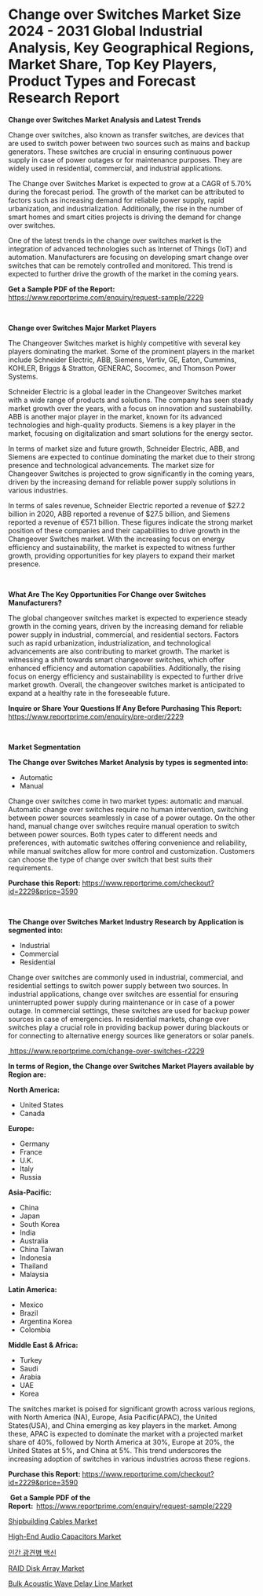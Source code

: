 <p><h1>Change over Switches Market Size 2024 - 2031 Global Industrial Analysis, Key Geographical Regions, Market Share, Top Key Players, Product Types and Forecast Research Report</h1></p><p><strong>Change over Switches Market Analysis and Latest Trends</strong></p>
<p><p>Change over switches, also known as transfer switches, are devices that are used to switch power between two sources such as mains and backup generators. These switches are crucial in ensuring continuous power supply in case of power outages or for maintenance purposes. They are widely used in residential, commercial, and industrial applications.</p><p>The Change over Switches Market is expected to grow at a CAGR of 5.70% during the forecast period. The growth of the market can be attributed to factors such as increasing demand for reliable power supply, rapid urbanization, and industrialization. Additionally, the rise in the number of smart homes and smart cities projects is driving the demand for change over switches.</p><p>One of the latest trends in the change over switches market is the integration of advanced technologies such as Internet of Things (IoT) and automation. Manufacturers are focusing on developing smart change over switches that can be remotely controlled and monitored. This trend is expected to further drive the growth of the market in the coming years.</p></p>
<p><strong>Get a Sample PDF of the Report:&nbsp;</strong> <a href="https://www.reportprime.com/enquiry/request-sample/2229">https://www.reportprime.com/enquiry/request-sample/2229</a></p>
<p>&nbsp;</p>
<p><strong>Change over Switches Major Market Players</strong></p>
<p><p>The Changeover Switches market is highly competitive with several key players dominating the market. Some of the prominent players in the market include Schneider Electric, ABB, Siemens, Vertiv, GE, Eaton, Cummins, KOHLER, Briggs & Stratton, GENERAC, Socomec, and Thomson Power Systems.</p><p>Schneider Electric is a global leader in the Changeover Switches market with a wide range of products and solutions. The company has seen steady market growth over the years, with a focus on innovation and sustainability. ABB is another major player in the market, known for its advanced technologies and high-quality products. Siemens is a key player in the market, focusing on digitalization and smart solutions for the energy sector.</p><p>In terms of market size and future growth, Schneider Electric, ABB, and Siemens are expected to continue dominating the market due to their strong presence and technological advancements. The market size for Changeover Switches is projected to grow significantly in the coming years, driven by the increasing demand for reliable power supply solutions in various industries.</p><p>In terms of sales revenue, Schneider Electric reported a revenue of $27.2 billion in 2020, ABB reported a revenue of $27.5 billion, and Siemens reported a revenue of €57.1 billion. These figures indicate the strong market position of these companies and their capabilities to drive growth in the Changeover Switches market. With the increasing focus on energy efficiency and sustainability, the market is expected to witness further growth, providing opportunities for key players to expand their market presence.</p></p>
<p>&nbsp;</p>
<p><strong>What Are The Key Opportunities For Change over Switches Manufacturers?</strong></p>
<p><p>The global changeover switches market is expected to experience steady growth in the coming years, driven by the increasing demand for reliable power supply in industrial, commercial, and residential sectors. Factors such as rapid urbanization, industrialization, and technological advancements are also contributing to market growth. The market is witnessing a shift towards smart changeover switches, which offer enhanced efficiency and automation capabilities. Additionally, the rising focus on energy efficiency and sustainability is expected to further drive market growth. Overall, the changeover switches market is anticipated to expand at a healthy rate in the foreseeable future.</p></p>
<p><strong>Inquire or Share Your Questions If Any Before Purchasing This Report:</strong> <a href="https://www.reportprime.com/enquiry/pre-order/2229">https://www.reportprime.com/enquiry/pre-order/2229</a></p>
<p>&nbsp;</p>
<p><strong>Market Segmentation</strong></p>
<p><strong>The Change over Switches Market Analysis by types is segmented into:</strong></p>
<p><ul><li>Automatic</li><li>Manual</li></ul></p>
<p><p>Change over switches come in two market types: automatic and manual. Automatic change over switches require no human intervention, switching between power sources seamlessly in case of a power outage. On the other hand, manual change over switches require manual operation to switch between power sources. Both types cater to different needs and preferences, with automatic switches offering convenience and reliability, while manual switches allow for more control and customization. Customers can choose the type of change over switch that best suits their requirements.</p></p>
<p><strong>Purchase this Report:&nbsp;</strong><a href="https://www.reportprime.com/checkout?id=2229&price=3590">https://www.reportprime.com/checkout?id=2229&price=3590</a></p>
<p>&nbsp;</p>
<p><strong>The Change over Switches Market Industry Research by Application is segmented into:</strong></p>
<p><ul><li>Industrial</li><li>Commercial</li><li>Residential</li></ul></p>
<p><p>Change over switches are commonly used in industrial, commercial, and residential settings to switch power supply between two sources. In industrial applications, change over switches are essential for ensuring uninterrupted power supply during maintenance or in case of a power outage. In commercial settings, these switches are used for backup power sources in case of emergencies. In residential markets, change over switches play a crucial role in providing backup power during blackouts or for connecting to alternative energy sources like generators or solar panels.</p></p>
<p><a href="https://www.reportprime.com/change-over-switches-r2229">&nbsp;https://www.reportprime.com/change-over-switches-r2229</a></p>
<p><strong>In terms of Region, the Change over Switches Market Players available by Region are:</strong></p>
<p>
    <p> <strong> North America: </strong>
        <ul>
            <li>United States</li>
            <li>Canada</li>
        </ul>
        </p> 
    <p> <strong> Europe: </strong>
        <ul>
            <li>Germany</li>
            <li>France</li>
            <li>U.K.</li>
            <li>Italy</li>
            <li>Russia</li>
        </ul>
        </p> 
    <p> <strong> Asia-Pacific: </strong>
        <ul>
            <li>China</li>
            <li>Japan</li>
            <li>South Korea</li>
            <li>India</li>
            <li>Australia</li>
            <li>China Taiwan</li>
            <li>Indonesia</li>
            <li>Thailand</li>
            <li>Malaysia</li>
        </ul>
        </p> 
    <p> <strong> Latin America: </strong>
        <ul>
            <li>Mexico</li>
            <li>Brazil</li>
            <li>Argentina Korea</li>
            <li>Colombia</li>
        </ul>
        </p> 
    <p> <strong> Middle East & Africa: </strong>
        <ul>
            <li>Turkey</li>
            <li>Saudi</li>
            <li>Arabia</li>
            <li>UAE</li>
            <li>Korea</li>
        </ul>
    </p>
    </p>
<p><p>The switches market is poised for significant growth across various regions, with North America (NA), Europe, Asia Pacific(APAC), the United States(USA), and China emerging as key players in the market. Among these, APAC is expected to dominate the market with a projected market share of 40%, followed by North America at 30%, Europe at 20%, the United States at 5%, and China at 5%. This trend underscores the increasing adoption of switches in various industries across these regions.</p></p>
<p><strong>Purchase this Report: </strong><a href="https://www.reportprime.com/checkout?id=2229&price=3590">https://www.reportprime.com/checkout?id=2229&price=3590</a></p>
<p>&nbsp;<strong>Get a Sample PDF of the Report:&nbsp;&nbsp;</strong><a href="https://www.reportprime.com/enquiry/request-sample/2229">https://www.reportprime.com/enquiry/request-sample/2229</a></p>
<p><strong></strong></p>
<p><p><a href="https://issuu.com/reportprime-2/docs/shipbuilding-cables-market-size-2030.pptx">Shipbuilding Cables Market</a></p><p><a href="https://www.linkedin.com/pulse/high-end-audio-capacitors-market-size-share-amp-trends-analysis-mygdf">High-End Audio Capacitors Market</a></p><p><a href="https://github.com/erwindropdead54/Market-Research-Report-List-1/blob/main/803747927271.md">인간 광견병 백신</a></p><p><a href="https://github.com/AlysaLedner2023/Market-Research-Report-List-2/blob/main/raid-disk-array-market.md">RAID Disk Array Market</a></p><p><a href="https://www.linkedin.com/pulse/insights-bulk-acoustic-wave-delay-line-market-share-competitive-8li6f">Bulk Acoustic Wave Delay Line Market</a></p></p>